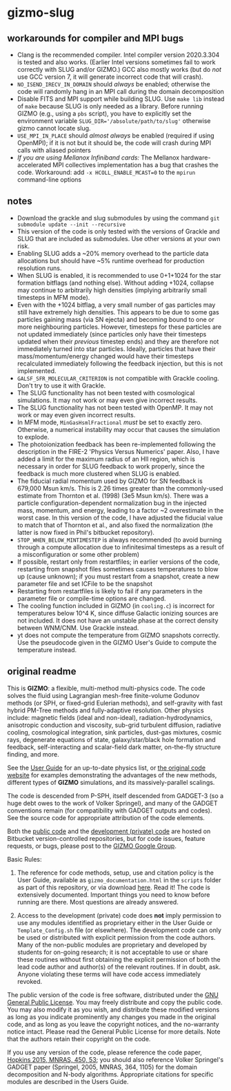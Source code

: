 # gizmo-slug

## workarounds for compiler and MPI bugs
* Clang is the recommended compiler. Intel compiler version 2020.3.304 is tested and also works. (Earlier Intel versions sometimes fail to work correctly with SLUG and/or GIZMO.) GCC also mostly works (but do *not* use GCC version 7, it will generate incorrect code that will crash).
* `NO_ISEND_IRECV_IN_DOMAIN` should *always* be enabled; otherwise the code will randomly hang in an MPI call during the domain decomposition
* Disable FITS and MPI support while building SLUG. Use `make lib` instead of `make` because SLUG is only needed as a library. Before running GIZMO (e.g., using a `pbs` script), you have to explicitly set the environment variable `SLUG_DIR='/absolute/path/to/slug'` otherwise gizmo cannot locate slug.
* `USE_MPI_IN_PLACE` should *almost always* be enabled (required if using OpenMPI); if it is not but it should be, the code will crash during MPI calls with aliased pointers
* *If you are using Mellanox Infiniband cards:* The Mellanox hardware-accelerated MPI collectives implementation has a bug that crashes the code. Workaround: add `-x HCOLL_ENABLE_MCAST=0` to the `mpirun` command-line options

## notes
* Download the grackle and slug submodules by using the command `git submodule update --init --recursive`
* This version of the code is only tested with the versions of Grackle and SLUG that are included as submodules. Use other versions at your own risk.
* Enabling SLUG adds a ~20% memory overhead to the particle data allocations but should have ~5% runtime overhead for production resolution runs.
* When SLUG is enabled, it is recommended to use 0+1+1024 for the star formation bitflags (and nothing else). Without adding +1024, collapse may continue to arbitrarily high densities (implying arbitrarily small timesteps in MFM mode).
* Even with the +1024 bitflag, a very small number of gas particles may still have extremely high densities. This appears to be due to some gas particles gaining mass (via SN ejecta) and becoming bound to one or more neighbouring particles. However, timesteps for these particles are not updated immediately (since particles only have their timesteps updated when their *previous* timestep ends) and they are therefore not immediately turned into star particles. Ideally, particles that have their mass/momentum/energy changed would have their timesteps recalculated immediately following the feedback injection, but this is not implemented.
* `GALSF_SFR_MOLECULAR_CRITERION` is not compatible with Grackle cooling. Don't try to use it with Grackle.
* The SLUG functionality has not been tested with cosmological simulations. It may not work or may even give incorrect results.
* The SLUG functionality has not been tested with OpenMP. It may not work or may even given incorrect results.
* In MFM mode, `MinGasHsmlFractional` *must* be set to exactly zero. Otherwise, a numerical instability may occur that causes the simulation to explode.
* The photoionization feedback has been re-implemented following the description in the FIRE-2 'Physics Versus Numerics' paper. Also, I have added a limit for the maximum radius of an HII region, which is necessary in order for SLUG feedback to work properly, since the feedback is much more clustered when SLUG is enabled.
* The fiducial radial momentum used by GIZMO for SN feedback is 679,000 Msun km/s. This is 2.26 times greater than the commonly-used estimate from Thornton et al. (1998) (3e5 Msun km/s). There was a particle configuration-dependent normalization bug in the injected mass, momentum, and energy, leading to a factor ~2 overestimate in the worst case. In this version of the code, I have adjusted the fiducial value to match that of Thornton et al., and also fixed the normalization (the latter is now fixed in Phil's bitbucket repository).
* `STOP_WHEN_BELOW_MINTIMESTEP` is always recommended (to avoid burning through a compute allocation due to infinitesimal timesteps as a result of a misconfiguration or some other problem)
* If possible, restart only from restartfiles; in earlier versions of the code, restarting from snapshot files sometimes causes temperatures to blow up (cause unknown); if you must restart from a snapshot, create a new parameter file and set ICFile to be the snapshot
* Restarting from restartfiles is likely to fail if any parameters in the parameter file or compile-time options are changed.
* The cooling function included in GIZMO (in `cooling.c`) is incorrect for temperatures below 10^4 K, since diffuse Galactic ionizing sources are not included. It does not have an unstable phase at the correct density between WNM/CNM. Use Grackle instead.
* yt does not compute the temperature from GIZMO snapshots correctly. Use the pseudocode given in the GIZMO User's Guide to compute the temperature instead.

## original readme
This is **GIZMO**: a flexible, multi-method multi-physics code. The code solves the fluid using Lagrangian mesh-free finite-volume Godunov methods (or SPH, or fixed-grid Eulerian methods), and self-gravity with fast hybrid PM-Tree methods and fully-adaptive resolution. Other physics include: magnetic fields (ideal and non-ideal), radiation-hydrodynamics, anisotropic conduction and viscosity, sub-grid turbulent diffusion, radiative cooling, cosmological integration, sink particles, dust-gas mixtures, cosmic rays, degenerate equations of state, galaxy/star/black hole formation and feedback, self-interacting and scalar-field dark matter, on-the-fly structure finding, and more. 

See the [User Guide](http://www.tapir.caltech.edu/~phopkins/Site/GIZMO_files/gizmo_documentation.html) for an up-to-date physics list, or [the original code website](http://www.tapir.caltech.edu/~phopkins/Site/GIZMO.html) for examples demonstrating the advantages of the new methods, different types of **GIZMO** simulations, and its massively-parallel scalings.

The code is descended from P-SPH, itself descended from GADGET-3 (so a huge debt owes to the work of Volker Springel), and many of the GADGET conventions remain (for compatibility with GADGET outputs and codes). See the source code for appropriate attribution of the code elements. 

Both the [public code](https://bitbucket.org/phopkins/gizmo-public) and the [development (private) code](https://bitbucket.org/phopkins/gizmo) are hosted on Bitbucket version-controlled repositories, but for code issues, feature requests, or bugs, please post to the [GIZMO Google Group](https://groups.google.com/d/forum/gizmo-code).

Basic Rules: 

1. The reference for code methods, setup, use and citation policy is the User Guide, available as `gizmo_documentation.html` in the `scripts` folder as part of this repository, or via download [here](http://www.tapir.caltech.edu/~phopkins/Site/GIZMO_files/gizmo_documentation.html). Read it! The code is extensively documented. Important things you need to know before running are there. Most questions are already answered.  

2. Access to the development (private) code does **not** imply permission to use any modules identified as proprietary either in the User Guide or `Template_Config.sh` file (or elsewhere). The development code can only be used or distributed with explicit permission from the code authors. Many of the non-public modules are proprietary and developed by students for on-going research; it is not acceptable to use or share these routines without first obtaining the explicit permission of both the lead code author and author(s) of the relevant routines. If in doubt, ask. Anyone violating these terms will have code access immediately revoked.

The public version of the code is free software, distributed under the [GNU General Public License](http://www.gnu.org/copyleft/gpl.html). You may freely distribute and copy the public code. You may also modify it as you wish, and distribute these modified versions as long as you indicate prominently any changes you made in the original code, and as long as you leave the copyright notices, and the no-warranty notice intact. Please read the General Public License for more details. Note that the authors retain their copyright on the code. 

If you use any version of the code, please reference the code paper, [Hopkins 2015, MNRAS, 450, 53](http://arxiv.org/abs/1409.7395); you should also reference Volker Springel's GADGET paper (Springel, 2005, MNRAS, 364, 1105) for the domain decomposition and N-body algorithms. Appropriate citations for specific modules are described in the Users Guide.
